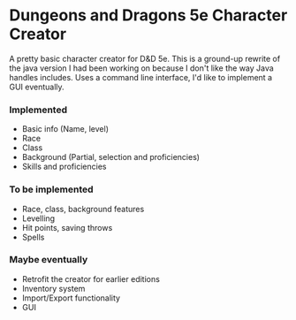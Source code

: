 # Dungeons and Dragons 5e Character Creator

A pretty basic character creator for D&D 5e.  This is a ground-up rewrite of the java version I had been working on because I don't like the way Java handles includes.  Uses a command line interface, I'd like to implement a GUI eventually.

### Implemented

* Basic info (Name, level)
* Race
* Class
* Background (Partial, selection and proficiencies)
* Skills and proficiencies

### To be implemented

* Race, class, background features
* Levelling
* Hit points, saving throws
* Spells

### Maybe eventually

* Retrofit the creator for earlier editions
* Inventory system
* Import/Export functionality
* GUI